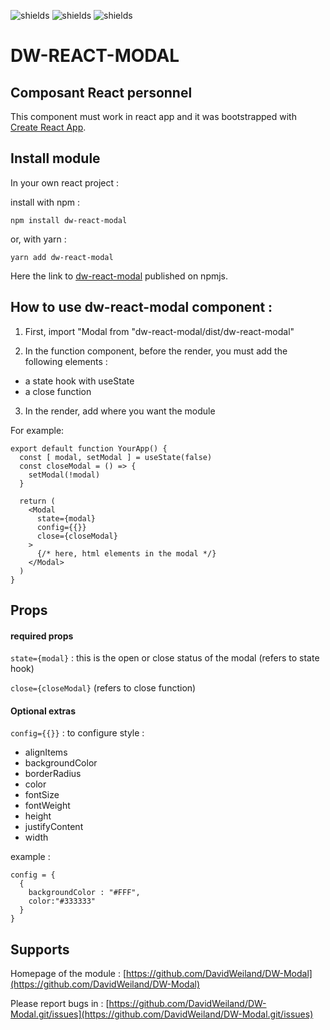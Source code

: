 
![shields](https://img.shields.io/badge/version-v1.1.0-blue)
![shields](https://img.shields.io/badge/make_with-React_in_create--react--app-red)
![shields](https://img.shields.io/badge/author-David_Weiland-green)

# DW-REACT-MODAL
## Composant React personnel

This component must work in react app and it was bootstrapped with  [Create React App](https://github.com/facebook/create-react-app).

## Install module
In your own react project :

install with npm :
```
npm install dw-react-modal
```
or, with yarn :
```
yarn add dw-react-modal
```

Here the link to [dw-react-modal](https://www.npmjs.com/package/dw-react-modal) published on npmjs.

## How to use dw-react-modal component :

1. First, import "Modal from "dw-react-modal/dist/dw-react-modal" 

2. In the function component, before the render, you must add the following elements :
- a state hook with useState
- a close function

3. In the render, add where you want the module

For example:
```
export default function YourApp() {
  const [ modal, setModal ] = useState(false)
  const closeModal = () => {
    setModal(!modal)
  }

  return (
    <Modal
      state={modal}
      config={{}}
      close={closeModal}
    >
      {/* here, html elements in the modal */}
    </Modal>
  )
}
```

## Props
#### required props
`state={modal}` : this is the open or close status of the modal (refers to state hook)

`close={closeModal}` (refers to close function)

#### Optional extras
`config={{}}` : to configure style :

- alignItems
- backgroundColor
- borderRadius
- color
- fontSize
- fontWeight
- height
- justifyContent
- width

example :
```
config = {
  {
    backgroundColor : "#FFF",
    color:"#333333"
  }
}
```


## Supports
Homepage of the module : [https://github.com/DavidWeiland/DW-Modal](https://github.com/DavidWeiland/DW-Modal)

Please report bugs in : [https://github.com/DavidWeiland/DW-Modal.git/issues](https://github.com/DavidWeiland/DW-Modal.git/issues)
